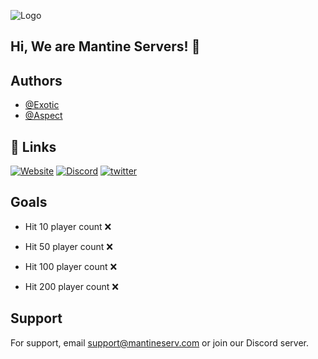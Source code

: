 
![Logo](https://exoticcg.dev/Rust-banner-1042x512.png)

## Hi, We are Mantine Servers! 👋


## Authors

- [@Exotic](https://www.github.com/exotic-6666)
- [@Aspect](https://www.github.com/aspect6666)


## 🔗 Links
[![Website](https://img.shields.io/badge/my_portfolio-000?style=for-the-badge&logo=ko-fi&logoColor=white)](https://mantineserv.com/)
[![Discord](https://img.shields.io/badge/discord-6DA4F9?style=for-the-badge&logo=discord&logoColor=white)](https://discord.mantineserv.com/)
[![twitter](https://img.shields.io/badge/twitter-1DA1F2?style=for-the-badge&logo=twitter&logoColor=white)](https://twitter.mantineserv.com/)


## Goals

- Hit 10 player count ❌ 

- Hit 50 player count ❌

- Hit 100 player count ❌

- Hit 200 player count ❌

## Support

For support, email support@mantineserv.com or join our Discord server.

